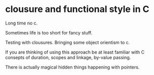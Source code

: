 # clousure and functional style in C

Long time no c.

Sometimes life is too short for fancy stuff.

Testing with clousures. Bringing some object orientism to c.

If you are thinking of using this approach be at least familiar with C consepts of duration, scopes and linkage, by-value passing.

There is actually magical hidden things happening with pointers.
